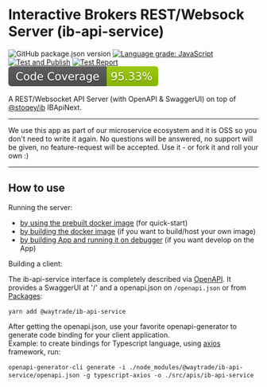 # Interactive Brokers REST/Websock Server (ib-api-service)

![GitHub package.json version](https://img.shields.io/github/package-json/v/waytrade/ib-api-service)
[![Language grade: JavaScript](https://img.shields.io/lgtm/grade/javascript/g/waytrade/ib-api-service.svg?logo=lgtm&logoWidth=18)](https://lgtm.com/projects/g/waytrade/ib-api-service/context:javascript)
[![Test and Publish](https://github.com/waytrade/ib-api-service/actions/workflows/publish.yml/badge.svg)](https://github.com/waytrade/ib-api-service/actions/workflows/publish.yml)
[![Test Report](https://raw.githubusercontent.com/waytrade/microservice-core/master/assets/test-results.svg)](https://waytrade.github.io/ib-api-service/jest/)
[![Core Coverage](https://raw.githubusercontent.com/waytrade/ib-api-service/gh-pages/coverage/coverage.svg)](https://waytrade.github.io/ib-api-service/coverage/lcov-report)

A REST/Websocket API Server (with OpenAPI & SwaggerUI) on top of [@stoqey/ib](https://github.com/stoqey/ib) IBApiNext.

---

We use this app as part of our microservice ecosystem and it is OSS so you don't need to write it again. No questions will be answered, no support will be given, no feature-request will be accepted. Use it - or fork it and roll your own :)

---

## How to use

Running the server:

- [by using the prebuilt docker image](doc/run_docker.md) (for quick-start)
- [by building the docker image](doc/build_docker.md) (if you want to build/host your own image)
- [by building App and running it on debugger](debug_app.md) (if you want develop on the App)

Building a client:

The ib-api-service interface is completely described via [OpenAPI](https://swagger.io/specification/). It provides a SwaggerUI at '/' and a openapi.json on `/openapi.json` or from [Packages](https://github.com/waytrade/ib-api-service/packages/770607):

    yarn add @waytrade/ib-api-service

After getting the openapi.json, use your favorite openapi-generator to generate code binding for your client application.\
Example: to create bindings for Typescript language, using [axios](https://github.com/axios/axios) framework, run:

    openapi-generator-cli generate -i ./node_modules/@waytrade/ib-api-service/openapi.json -g typescript-axios -o ./src/apis/ib-api-service
